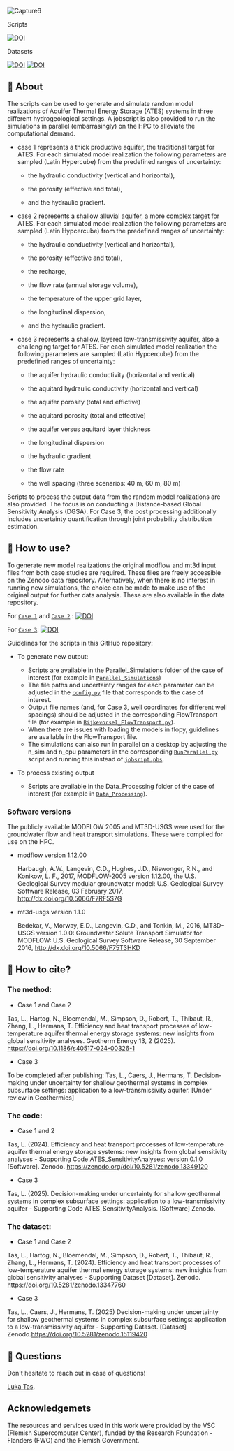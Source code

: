 ![Capture6](https://github.com/user-attachments/assets/8953c781-4283-4260-96a5-b4cfb3c10ce3)

Scripts

[![DOI](https://zenodo.org/badge/830023014.svg)](https://zenodo.org/doi/10.5281/zenodo.13349120)

Datasets

[![DOI](https://zenodo.org/badge/DOI/10.5281/zenodo.13347760.svg)](https://doi.org/10.5281/zenodo.13347760)
[![DOI](https://zenodo.org/badge/DOI/10.5281/zenodo.15119420.svg)](https://doi.org/10.5281/zenodo.15119420)
## 🔎 About

The scripts can be used to generate and simulate random model realizations of Aquifer Thermal Energy Storage (ATES) systems in three different hydrogeological settings. A jobscript is also provided to run the simulations in parallel (embarrasingly) on the HPC to alleviate the computational demand.

- case 1 represents a thick productive aquifer, the traditional target for ATES.
  For each simulated model realization the following parameters are sampled (Latin Hypercube) from the predefined ranges of uncertainty:

   * the hydraulic conductivity (vertical and horizontal),

   * the porosity (effective and total),

   * and the hydraulic gradient.


- case 2 represents a shallow alluvial aquifer, a more complex target for ATES.
   For each simulated model realization the following parameters are sampled (Latin Hypcercube) from the predefined ranges of uncertainty:

   * the hydraulic conductivity (vertical and horizontal),

   * the porosity (effective and total),

   * the recharge,

   * the flow rate (annual storage volume),

   * the temperature of the upper grid layer,

   * the longitudinal dispersion,

   * and the hydraulic gradient.


- case 3 represents a shallow, layered low-transmissivity aquifer, also a challenging target for ATES.
   For each simulated model realization the following parameters are sampled (Latin Hypcercube) from the predefined ranges of uncertainty:

    * the aquifer hydraulic conductivity (horizontal and vertical)

    * the aquitard hydraulic conductivity (horizontal and vertical)

    * the aquifer porosity (total and effictive)

    * the aquitard porosity (total and effective)

    * the aquifer versus aquitard layer thickness

    * the longitudinal dispersion

    * the hydraulic gradient

    * the flow rate

    * the well spacing (three scenarios: 40 m, 60 m, 80 m)


Scripts to process the output data from the random model realizations are also provided. The focus is on conducting a Distance-based Global Sensitivity Analysis (DGSA). For Case 3, the post processing additionally includes uncertainty quantification through joint probability distribution estimation.

## 📜 How to use?

To generate new model realizations the original modflow and mt3d input files from both case studies are required. These files are freely accessible on the Zenodo data repository.
Alternatively, when there is no interest in running new simulations, the choice can be made to make use of the original output for further data analysis. These are also available in the data repository.

For [`Case 1`](Case_1/Parallel_Simulations) and [`Case 2`](Case_2/Parallel_Simulations) : [![DOI](https://zenodo.org/badge/DOI/10.5281/zenodo.13347760.svg)](https://doi.org/10.5281/zenodo.13347760)

For [`Case 3`](Case_3/Parallel_Simulations): [![DOI](https://zenodo.org/badge/DOI/10.5281/zenodo.15119420.svg)](https://doi.org/10.5281/zenodo.15119420)

Guidelines for the scripts in this GitHub repository:

- To generate new output:

  * Scripts are available in the Parallel_Simulations folder of the case of interest (for example in [`Parallel_Simulations`](Case_1/Parallel_Simulations))
  * The file paths and uncertainty ranges for each parameter can be adjusted in the [`config.py`](Case_1/Parallel_Simulations/config.py) file that corresponds to the case of interest.
  * Output file names (and, for Case 3, well coordinates for different well spacings) should be adjusted in the corresponding FlowTransport file (for example in [`Rijkevorsel_FlowTransport.py`](Case_1/Parallel_Simulations/Rijkevorsel_FlowTransport.py)).
  * When there are issues with loading the models in flopy, guidelines are available in the FlowTransport file.
  * The simulations can also run in parallel on a desktop by adjusting the n_sim and n_cpu parameters in the corresponding [`RunParallel.py`](Case_1/Parallel_Simulations/RunParallel.py) script and running this instead of [`jobsript.pbs`](jobscript.pbs).


- To process existing output

  * Scripts are available in the Data_Processing folder of the case of interest (for example in [`Data_Processing`](Case_1/Data_Processing)).
### Software versions

The publicly available MODFLOW 2005 and MT3D-USGS were used for the groundwater flow and heat transport simulations. These were compiled for use on the HPC.

  - modflow version 1.12.00

      Harbaugh, A.W., Langevin, C.D., Hughes, J.D., Niswonger, R.N., and Konikow, L. F., 2017, MODFLOW-2005 version 1.12.00, the U.S. Geological Survey modular groundwater        model: U.S. Geological Survey Software Release, 03 February 2017, http://dx.doi.org/10.5066/F7RF5S7G

  - mt3d-usgs version 1.1.0

      Bedekar, V., Morway, E.D., Langevin, C.D., and Tonkin, M., 2016, MT3D-USGS version 1.0.0: Groundwater Solute Transport Simulator for MODFLOW: U.S. Geological Survey         Software Release, 30 September 2016, http://dx.doi.org/10.5066/F75T3HKD

## 📌 How to cite?

### The method:
- Case 1 and Case 2

Tas, L., Hartog, N., Bloemendal, M., Simpson, D., Robert, T., Thibaut, R., Zhang, L., Hermans, T. Efficiency and heat transport processes of low-temperature aquifer thermal energy storage systems: new insights from global sensitivity analyses. Geotherm Energy 13, 2 (2025). https://doi.org/10.1186/s40517-024-00326-1

- Case 3

To be completed after publishing: Tas, L., Caers, J., Hermans, T. Decision-making under uncertainty for shallow geothermal systems in complex subsurface settings: application to a low-transmissivity aquifer. [Under review in Geothermics]
### The code:
- Case 1 and 2

Tas, L. (2024). Efficiency and heat transport processes of low-temperature aquifer thermal energy storage systems: new insights from global sensitivity analyses - Supporting Code ATES_SensitivityAnalyses: version 0.1.0 [Software]. Zenodo. https://zenodo.org/doi/10.5281/zenodo.13349120

- Case 3

Tas, L. (2025). Decision-making under uncertainty for shallow geothermal systems in complex subsurface settings: application to a low-transmissivity aquifer - Supporting Code ATES_SensitivityAnalysis. [Software] Zenodo.

### The dataset:
- Case 1 and Case 2

Tas, L., Hartog, N., Bloemendal, M., Simpson, D., Robert, T., Thibaut, R., Zhang, L., Hermans, T. (2024). Efficiency and heat transport processes of low-temperature aquifer thermal energy storage systems: new insights from global sensitivity analyses - Supporting Dataset [Dataset]. Zenodo. https://doi.org/10.5281/zenodo.13347760

- Case 3

Tas, L., Caers, J., Hermans, T. (2025) Decision-making under uncertainty for shallow geothermal systems in complex subsurface settings: application to a low-transmissivity aquifer - Supporting Dataset. [Dataset] Zenodo.https://doi.org/10.5281/zenodo.15119420
## 💭 Questions

Don't hesitate to reach out in case of questions!

[Luka Tas](https://github.com/lukatas).

## Acknowledgemets
The resources and services used in this work were provided by the VSC (Flemish Supercomputer Center), funded by the Research Foundation - Flanders (FWO) and the Flemish Government.
